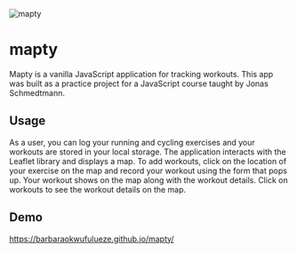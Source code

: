 ![mapty](https://user-images.githubusercontent.com/17248394/160688962-5f1d803e-c41d-4f90-8b73-857601ee7f5f.png)

# mapty

Mapty is a vanilla JavaScript application for tracking workouts. This app was built as a practice project for a JavaScript course taught by Jonas Schmedtmann.

## Usage
As a user, you can log your running and cycling exercises and your workouts are stored in your local storage. The application interacts with the Leaflet library and displays a map.
To add workouts, click on the location of your exercise on the map and record your workout using the form that pops up. Your workout shows on the map along with the workout details. Click on workouts to see the workout details on the map.

## Demo 
https://barbaraokwufulueze.github.io/mapty/

